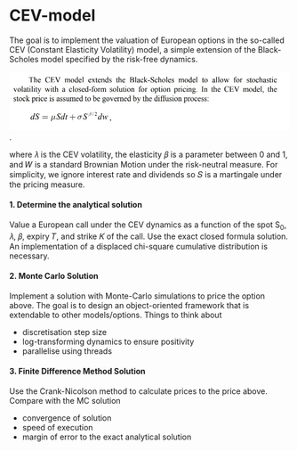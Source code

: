 # CEV-model
The goal is to implement the valuation of European options in the so-called CEV
(Constant Elasticity Volatility) model, a simple extension of the Black-Scholes model specified by the
risk-free dynamics.

![CEV dynamics](CEV_dynamics.jpg "CEV dynamics").

where 𝜆 is the CEV volatility, the elasticity 𝛽 is a parameter between 0 and 1, and 𝑊 is a standard
Brownian Motion under the risk-neutral measure. For simplicity, we ignore interest rate and
dividends so 𝑆 is a martingale under the pricing measure.

#### 1. Determine the analytical solution 
Value a European call under the CEV dynamics as a function of the spot S<sub>0</sub>, 𝜆, 𝛽, expiry 𝑇, and strike 𝐾 of the call.
Use the exact closed formula solution. An implementation of a displaced chi-square cumulative distribution is
necessary.

#### 2. Monte Carlo Solution
Implement a solution with Monte-Carlo simulations to price the option above. 
The goal is to design an object-oriented framework that is extendable to other models/options.
Things to think about
- discretisation step size
- log-transforming dynamics to ensure positivity
- parallelise using threads

#### 3. Finite Difference Method Solution
Use the Crank-Nicolson method to calculate prices to the price above.
Compare with the MC solution
- convergence of solution
- speed of execution
- margin of error to the exact analytical solution

